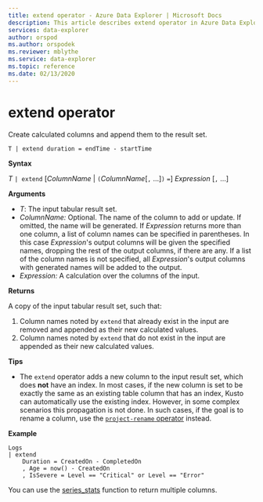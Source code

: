 ```yaml
---
title: extend operator - Azure Data Explorer | Microsoft Docs
description: This article describes extend operator in Azure Data Explorer.
services: data-explorer
author: orspod
ms.author: orspodek
ms.reviewer: mblythe
ms.service: data-explorer
ms.topic: reference
ms.date: 02/13/2020
---
```

# extend operator

Create calculated columns and append them to the result set.

```kusto
T | extend duration = endTime - startTime
```

**Syntax**

*T* `| extend` [*ColumnName* | `(`*ColumnName*[`,` ...]`)` `=`] *Expression* [`,` ...]

**Arguments**

* *T*: The input tabular result set.
* *ColumnName:* Optional. The name of the column to add or update. If omitted, the name will be generated. If *Expression* returns more than one column, a list of column names can be specified in parentheses. In this case *Expression*'s output columns will be given the specified names, dropping the rest of the output columns, if there are any. If a list of the column names is not specified, all *Expression*'s output columns with generated names will be added to the output.
* *Expression:* A calculation over the columns of the input.

**Returns**

A copy of the input tabular result set, such that:
1. Column names noted by `extend` that already exist in the input are removed
   and appended as their new calculated values.
2. Column names noted by `extend` that do not exist in the input are appended
   as their new calculated values.

**Tips**

* The `extend` operator adds a new column to the input result set, which does
  **not** have an index. In most cases, if the new column is set to be exactly
  the same as an existing table column that has an index, Kusto can automatically
  use the existing index. However, in some complex scenarios this propagation is
  not done. In such cases, if the goal is to rename a column,
  use the [`project-rename` operator](projectrenameoperator.md) instead.

**Example**

```kusto
Logs
| extend
    Duration = CreatedOn - CompletedOn
    , Age = now() - CreatedOn
    , IsSevere = Level == "Critical" or Level == "Error"
```

You can use the [series_stats](series-statsfunction.md) function to return multiple columns.